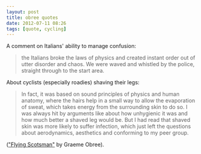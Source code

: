 ```yaml
---
layout: post
title: obree quotes
date: 2012-07-11 08:26
tags: [quote, cycling]
---
```

 

A comment on Italians' ability to manage confusion:

>the Italians broke the laws of physics and created instant order out of utter disorder and chaos. We were waved and whistled by the police, straight through to the start area.

About cyclists (especially roadies) shaving their legs:

>In fact, it was based on sound principles of physics and human anatomy, where the hairs help in a small way to allow the evaporation of sweat, which takes energy from the surrounding skin to do so. I was always hit by arguments like about how unhygienic it was and how much better a shaved leg would be. But I had read that shaved skin was more likely to suffer infection, which just left the questions about aerodynamics, aesthetics and conforming to my peer group.

(["Flying Scotsman"](https://kindle.amazon.com/work/flying-scotsman-ebook/B000GOXXC2/B006WB2CU2) by Graeme Obree).
